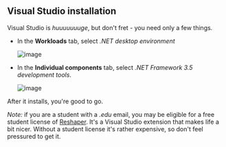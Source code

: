 ## Visual Studio installation

Visual Studio is *huuuuuuuge*, but don't fret - you need only a few things.

* In the **Workloads** tab, select *.NET desktop environment*

    ![image](./img/intro-visualstudio-install-1.png)

* In the **Individual components** tab, select *.NET Framework 3.5 development tools*.
  
    ![image](../img/intro-visualstudio-install-2.png)

After it installs, you're good to go.  
  
*Note:* if you are a student with a *.edu* email, you may be eligible for a free student license of [Reshaper](https://www.jetbrains.com/resharper/). It's a Visual Studio extension that makes life a bit nicer. Without a student license it's rather expensive, so don't feel pressured to get it.
